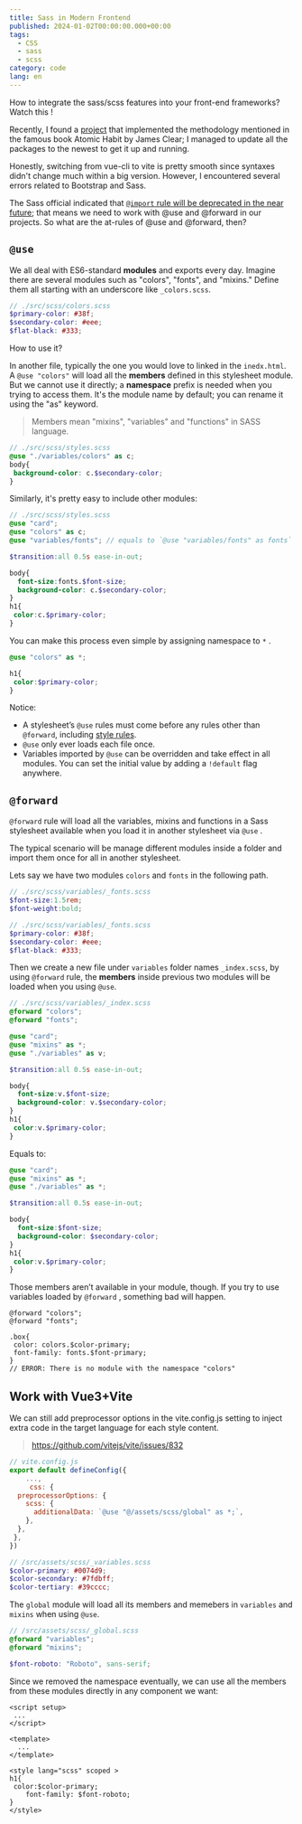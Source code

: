 ```yaml
---
title: Sass in Modern Frontend
published: 2024-01-02T00:00:00.000+00:00
tags:
  - CSS
  - sass
  - scss
category: code
lang: en
---
```


How to integrate the sass/scss features into your front-end frameworks? Watch this !

Recently, I found a [project](https://github.com/0xAliRaza/habitly) that implemented the methodology mentioned in the famous book Atomic Habit by James Clear; I managed to update all the packages to the newest to get it up and running.

Honestly, switching from vue-cli to vite is pretty smooth since syntaxes didn't change much within a big version. However, I encountered several errors related to Bootstrap and Sass.

The Sass official indicated that [`@import`  rule will be deprecated in the near future](https://github.com/sass/sass/blob/main/accepted/module-system.md#timeline); that means we need to work with @use and @forward in our projects. So what are the at-rules of @use and @forward, then?

## `@use`

We all deal with ES6-standard **modules** and exports every day. Imagine there are several modules such as "colors", "fonts", and "mixins."  Define them all starting with an underscore like `_colors.scss`.

```scss
// ./src/scss/colors.scss
$primary-color: #38f;
$secondary-color: #eee;
$flat-black: #333;
```

How to use it?

In another file, typically the one you would love to linked in the `inedx.html`. A `@use "colors"` will load all the **members** defined in this stylesheet module. But we cannot use it directly; a **namespace** prefix is needed when you trying to access them. It's the module name by default; you can rename it using the "as" keyword.

> Members mean "mixins", "variables" and "functions" in SASS language.

```scss
// ./src/scss/styles.scss
@use "./variables/colors" as c;
body{
 background-color: c.$secondary-color;
}
```

Similarly, it's pretty easy to include other modules:

```scss
// ./src/scss/styles.scss
@use "card";
@use "colors" as c;
@use "variables/fonts"; // equals to `@use "variables/fonts" as fonts`

$transition:all 0.5s ease-in-out;

body{
  font-size:fonts.$font-size;
  background-color: c.$secondary-color;
}
h1{
 color:c.$primary-color;
}
```

You can make this process even simple by assigning namespace to `*` .

```scss
@use "colors" as *;

h1{
 color:$primary-color;
}
```

Notice:

* A stylesheet’s `@use` rules must come before any rules other than `@forward`, including [style rules](https://sass-lang.com/documentation/style-rules).
* `@use` only ever loads each file once.
* Variables imported by `@use` can be overridden and take effect in all modules. You can set the initial value by adding a `!default` flag anywhere.

## `@forward`

`@forward` rule will load all the variables, mixins and functions in a  Sass stylesheet available when you load it in another stylesheet via `@use` .

The typical scenario will be manage different modules inside a folder and import them once for all in another stylesheet.

Lets say we have two modules `colors` and `fonts` in the following path.

```scss
// ./src/scss/variables/_fonts.scss
$font-size:1.5rem;
$font-weight:bold;
```

```scss
// ./src/scss/variables/_fonts.scss
$primary-color: #38f;
$secondary-color: #eee;
$flat-black: #333;

```

Then we create a new file under `variables` folder names `_index.scss`, by using `@forward` rule, the **members** inside previous two modules will be loaded when you using `@use`.

```scss
// ./src/scss/variables/_index.scss
@forward "colors";
@forward "fonts";
```

```scss
@use "card";
@use "mixins" as *;
@use "./variables" as v;

$transition:all 0.5s ease-in-out;

body{
  font-size:v.$font-size;
  background-color: v.$secondary-color;
}
h1{
 color:v.$primary-color;
}

```

Equals to:

```scss
@use "card";
@use "mixins" as *;
@use "./variables" as *;

$transition:all 0.5s ease-in-out;

body{
  font-size:$font-size;
  background-color: $secondary-color;
}
h1{
 color:v.$primary-color;
}
```

Those members aren’t available in your module, though. If you try to use variables loaded by `@forward` , something bad will happen.

```
@forward "colors";
@forward "fonts";

.box{
 color: colors.$color-primary;
 font-family: fonts.$font-primary;
}
// ERROR: There is no module with the namespace "colors"
```

## Work with Vue3+Vite

We can still add preprocessor options in the vite.config.js setting to inject extra code in the target language for each style content.

> <https://github.com/vitejs/vite/issues/832>

```js
// vite.config.js
export default defineConfig({
    ...,
     css: {
  preprocessorOptions: {
    scss: {
      additionalData: `@use "@/assets/scss/global" as *;`,
    },
  },
 },
})
```

```scss
// /src/assets/scss/_variables.scss
$color-primary: #0074d9;
$color-secondary: #7fdbff;
$color-tertiary: #39cccc;
```

The `global` module will load all its members and memebers in `variables` and `mixins` when using `@use`.

```scss
// /src/assets/scss/_global.scss
@forward "variables";
@forward "mixins";

$font-roboto: "Roboto", sans-serif;
```

Since we removed the namespace eventually, we can use all the members from these modules directly in any component we want:

```vue
<script setup>
 ...
</script>

<template>
  ...
</template>

<style lang="scss" scoped >
h1{
 color:$color-primary;
    font-family: $font-roboto;
}
</style>

```
